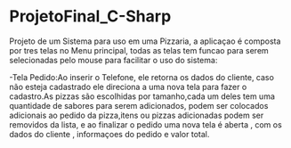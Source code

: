 # ProjetoFinal_C-Sharp

Projeto de um Sistema para uso em uma Pizzaria, a aplicaçao é composta por tres telas no Menu principal, todas as telas tem funcao para    serem selecionadas pelo mouse para facilitar o uso do sistema:
 
-Tela Pedido:Ao inserir o Telefone, ele retorna os dados do cliente, caso não esteja cadastrado ele direciona a uma nova tela para fazer o cadastro.As pizzas são escolhidas por tamanho,cada um deles tem uma quantidade de sabores para serem adicionados, podem ser colocados adicionais ao pedido da pizza,itens ou pizzas adicionadas podem ser removidos da lista, e ao finalizar o pedido uma nova tela é aberta , com os dados do cliente , informaçoes do pedido e valor total.
 
 
